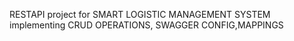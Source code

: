 RESTAPI project for SMART LOGISTIC MANAGEMENT SYSTEM implementing CRUD OPERATIONS, SWAGGER CONFIG,MAPPINGS 
